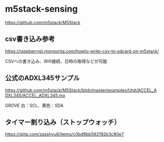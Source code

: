 # m5stack-sensing
https://github.com/m5stack/M5Stack


## csv書き込み参考
https://raspberrypi.mongonta.com/howto-write-csv-to-sdcard-on-m5stack/

CSVへの書き込み、Wifi接続、日時の取得などが可能

## 公式のADXL345サンプル
https://github.com/m5stack/M5Stack/blob/master/examples/Unit/ACCEL_ADXL345/ACCEL_ADXL345.ino


GROVE 白：SCL、黄色：SDA

## タイマー割り込み（ストップウォッチ）
https://qiita.com/zasshyu6/items/c0bd9bb592192b3c80e7
